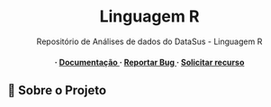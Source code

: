 <div align='center'>

<h1>Linguagem R</h1>
<p>Repositório de Análises de dados do DataSus - Linguagem R</p>

<h4> <span> · </span> <a href="https://github.com/prsillva/datasus-r/blob/master/README.md"> Documentação </a> <span> · </span> <a href="https://github.com/prsillva/datasus-r/issues"> Reportar Bug </a> <span> · </span> <a href="https://github.com/prsillva/datasus-r/issues"> Solicitar recurso </a> </h4>


</div>

## :star2: Sobre o Projeto
